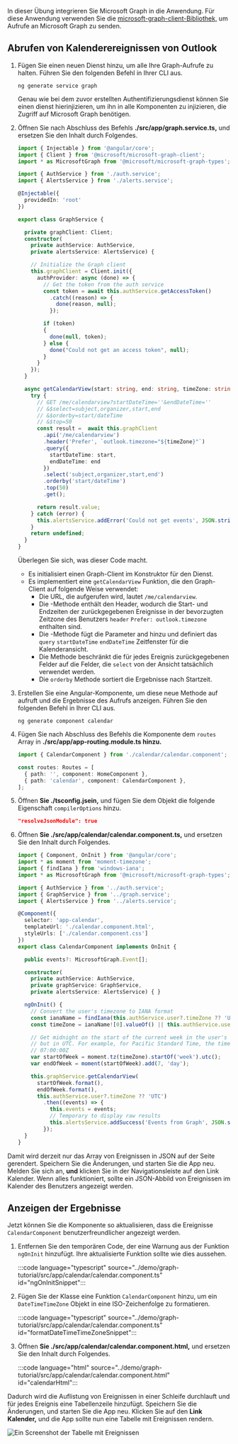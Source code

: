 <!-- markdownlint-disable MD002 MD041 -->

In dieser Übung integrieren Sie Microsoft Graph in die Anwendung. Für diese Anwendung verwenden Sie die [microsoft-graph-client-Bibliothek,](https://github.com/microsoftgraph/msgraph-sdk-javascript) um Aufrufe an Microsoft Graph zu senden.

## <a name="get-calendar-events-from-outlook"></a>Abrufen von Kalenderereignissen von Outlook

1. Fügen Sie einen neuen Dienst hinzu, um alle Ihre Graph-Aufrufe zu halten. Führen Sie den folgenden Befehl in Ihrer CLI aus.

    ```Shell
    ng generate service graph
    ```

    Genau wie bei dem zuvor erstellten Authentifizierungsdienst können Sie einen dienst hierinjizieren, um ihn in alle Komponenten zu injizieren, die Zugriff auf Microsoft Graph benötigen.

1. Öffnen Sie nach Abschluss des Befehls **./src/app/graph.service.ts,** und ersetzen Sie den Inhalt durch Folgendes.

    ```typescript
    import { Injectable } from '@angular/core';
    import { Client } from '@microsoft/microsoft-graph-client';
    import * as MicrosoftGraph from '@microsoft/microsoft-graph-types';

    import { AuthService } from './auth.service';
    import { AlertsService } from './alerts.service';

    @Injectable({
      providedIn: 'root'
    })

    export class GraphService {

      private graphClient: Client;
      constructor(
        private authService: AuthService,
        private alertsService: AlertsService) {

        // Initialize the Graph client
        this.graphClient = Client.init({
          authProvider: async (done) => {
            // Get the token from the auth service
            const token = await this.authService.getAccessToken()
              .catch((reason) => {
                done(reason, null);
              });

            if (token)
            {
              done(null, token);
            } else {
              done("Could not get an access token", null);
            }
          }
        });
      }

      async getCalendarView(start: string, end: string, timeZone: string): Promise<MicrosoftGraph.Event[] | undefined> {
        try {
          // GET /me/calendarview?startDateTime=''&endDateTime=''
          // &$select=subject,organizer,start,end
          // &$orderby=start/dateTime
          // &$top=50
          const result =  await this.graphClient
            .api('/me/calendarview')
            .header('Prefer', `outlook.timezone="${timeZone}"`)
            .query({
              startDateTime: start,
              endDateTime: end
            })
            .select('subject,organizer,start,end')
            .orderby('start/dateTime')
            .top(50)
            .get();

          return result.value;
        } catch (error) {
          this.alertsService.addError('Could not get events', JSON.stringify(error, null, 2));
        }
        return undefined;
      }
    }
    ```

    Überlegen Sie sich, was dieser Code macht.

    - Es initialisiert einen Graph-Client im Konstruktor für den Dienst.
    - Es implementiert eine `getCalendarView` Funktion, die den Graph-Client auf folgende Weise verwendet:
      - Die URL, die aufgerufen wird, lautet `/me/calendarview`.
      - Die -Methode enthält den Header, wodurch die Start- und Endzeiten der zurückgegebenen Ereignisse in der bevorzugten Zeitzone des Benutzers `header` `Prefer: outlook.timezone` enthalten sind.
      - Die -Methode fügt die Parameter and hinzu und definiert das `query` `startDateTime` `endDateTime` Zeitfenster für die Kalenderansicht.
      - Die Methode beschränkt die für jedes Ereignis zurückgegebenen Felder auf die Felder, die `select` von der Ansicht tatsächlich verwendet werden.
      - Die `orderby` Methode sortiert die Ergebnisse nach Startzeit.

1. Erstellen Sie eine Angular-Komponente, um diese neue Methode auf aufruft und die Ergebnisse des Aufrufs anzeigen. Führen Sie den folgenden Befehl in Ihrer CLI aus.

    ```Shell
    ng generate component calendar
    ```

1. Fügen Sie nach Abschluss des Befehls die Komponente dem `routes` Array in **./src/app/app-routing.module.ts hinzu.**

    ```typescript
    import { CalendarComponent } from './calendar/calendar.component';

    const routes: Routes = [
      { path: '', component: HomeComponent },
      { path: 'calendar', component: CalendarComponent },
    ];
    ```

1. Öffnen **Sie ./tsconfig.jsein,** und fügen Sie dem Objekt die folgende Eigenschaft `compilerOptions` hinzu.

    ```json
    "resolveJsonModule": true
    ```

1. Öffnen **Sie ./src/app/calendar/calendar.component.ts,** und ersetzen Sie den Inhalt durch Folgendes.

    ```typescript
    import { Component, OnInit } from '@angular/core';
    import * as moment from 'moment-timezone';
    import { findIana } from 'windows-iana';
    import * as MicrosoftGraph from '@microsoft/microsoft-graph-types';

    import { AuthService } from '../auth.service';
    import { GraphService } from '../graph.service';
    import { AlertsService } from '../alerts.service';

    @Component({
      selector: 'app-calendar',
      templateUrl: './calendar.component.html',
      styleUrls: ['./calendar.component.css']
    })
    export class CalendarComponent implements OnInit {

      public events?: MicrosoftGraph.Event[];

      constructor(
        private authService: AuthService,
        private graphService: GraphService,
        private alertsService: AlertsService) { }

      ngOnInit() {
        // Convert the user's timezone to IANA format
        const ianaName = findIana(this.authService.user?.timeZone ?? 'UTC');
        const timeZone = ianaName![0].valueOf() || this.authService.user?.timeZone || 'UTC';

        // Get midnight on the start of the current week in the user's timezone,
        // but in UTC. For example, for Pacific Standard Time, the time value would be
        // 07:00:00Z
        var startOfWeek = moment.tz(timeZone).startOf('week').utc();
        var endOfWeek = moment(startOfWeek).add(7, 'day');

        this.graphService.getCalendarView(
          startOfWeek.format(),
          endOfWeek.format(),
          this.authService.user?.timeZone ?? 'UTC')
            .then((events) => {
              this.events = events;
              // Temporary to display raw results
              this.alertsService.addSuccess('Events from Graph', JSON.stringify(events, null, 2));
            });
      }
    }
    ```

Damit wird derzeit nur das Array von Ereignissen in JSON auf der Seite gerendert. Speichern Sie die Änderungen, und starten Sie die App neu. Melden Sie sich an, **und** klicken Sie in der Navigationsleiste auf den Link Kalender. Wenn alles funktioniert, sollte ein JSON-Abbild von Ereignissen im Kalender des Benutzers angezeigt werden.

## <a name="display-the-results"></a>Anzeigen der Ergebnisse

Jetzt können Sie die Komponente so aktualisieren, dass die Ereignisse `CalendarComponent` benutzerfreundlicher angezeigt werden.

1. Entfernen Sie den temporären Code, der eine Warnung aus der Funktion `ngOnInit` hinzufügt. Ihre aktualisierte Funktion sollte wie dies aussehen.

    :::code language="typescript" source="../demo/graph-tutorial/src/app/calendar/calendar.component.ts" id="ngOnInitSnippet":::

1. Fügen Sie der Klasse eine Funktion `CalendarComponent` hinzu, um ein `DateTimeTimeZone` Objekt in eine ISO-Zeichenfolge zu formatieren.

    :::code language="typescript" source="../demo/graph-tutorial/src/app/calendar/calendar.component.ts" id="formatDateTimeTimeZoneSnippet":::

1. Öffnen **Sie ./src/app/calendar/calendar.component.html,** und ersetzen Sie den Inhalt durch Folgendes.

    :::code language="html" source="../demo/graph-tutorial/src/app/calendar/calendar.component.html" id="calendarHtml":::

Dadurch wird die Auflistung von Ereignissen in einer Schleife durchlauft und für jedes Ereignis eine Tabellenzeile hinzufügt. Speichern Sie die Änderungen, und starten Sie die App neu. Klicken Sie auf den **Link Kalender,** und die App sollte nun eine Tabelle mit Ereignissen rendern.

![Ein Screenshot der Tabelle mit Ereignissen](./images/add-msgraph-01.png)
